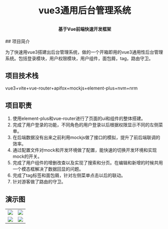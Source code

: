 <h1 align="center" style="margin: 30px 0 30px; font-weight: bold;">vue3通用后台管理系统</h1>
<h4 align="center">基于Vue前端快速开发框架</h4>
## 项目简介

为了快速用vue3搭建出后台管理系统，做的一个开箱即用的vue3通用性后台管理系统。包括登录模块，用户权限模块，用户组件，面包屑，tag，路由守卫。

## 项目技术栈
vue3+vite+vue-router+apifox+mockjs+element-plus+nvm+nrm

## 项目职责
1.  使用element-plus和vue-router进行了页面的ui和组件的整体搭建。
2.  完成了用户登录的功能，不同角色的用户登录以后根据权限显示不同的左侧菜单。
3.  在后端数据没有出来之前利用mockjs做了接口的模拟，提升了前后端联调的效率。
4.  通过配置文件对mock和开发环境做了配置，能快速的切换开发环境和实现mock的开关。
5.  完成了用户组件的增删改查以及实现了搜索和分页。在编辑和新增的时候共用一个模态框解决了数据回显的问题。
6.  完成了tag标签和面包屑，针对左侧菜单点击以后的联动。
7.  针对游客做了路由的守卫。

## 演示图

<table>
    <tr>
        <td><img src="https://github.com/user-attachments/assets/a48ba7e5-d1c1-43a8-9058-c776ec6e1a89"/></td>
        <td><img src="https://github.com/user-attachments/assets/364b3480-007c-4ea4-9aa9-6d86096cc2e8"/></td>
    </tr>
    <tr>
        <td><img src="https://github.com/user-attachments/assets/68c4a487-f875-4e55-9006-82e101e7a7a9"/></td>
        <td><img src="https://github.com/user-attachments/assets/0247076e-4cc3-4e92-8a1d-ab348a0a2935"/></td>
    </tr>



